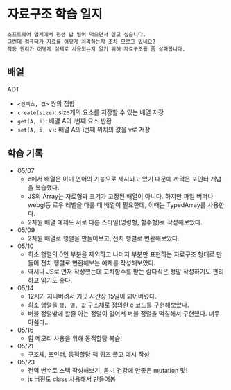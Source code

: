 # 자료구조 학습 일지

```
소프트웨어 업계에서 평생 밥 벌어 먹으면서 살고 싶습니다.
그런데 컴퓨터가 자료를 어떻게 처리하는지 조차 모르고 있네요?
작동 원리가 어떻게 실제로 사용되는지 알기 위해 자료구조를 좀 살펴봅니다.
```

## 배열

ADT

- `<인덱스, 값>` 쌍의 집합
- `create(size)`: size개의 요소를 저장할 수 있는 배열 저장
- `get(A, i)`: 배열 A의 i번째 요소 반환
- `set(A, i, v)`: 배열 A의 i번째 위치의 값을 v로 저장

## 학습 기록

- 05/07
  - c에서 배열은 이미 언어의 기능으로 제시되고 있기 때문에 까먹은 포인터 개념을 복습했다.
  - JS의 Array는 자료형과 크기가 고정된 배열이 아니다. 하지만 파일 버퍼나 webgl등 로우 레벨을 다룰 때 배열이 필요한데, 이때는 TypedArray를 사용한다.
  - 2차원 배열 예제도 서로 다른 스타일(명령형, 함수형)로 작성해보았다.
- 05/09
  - 2차원 배열로 행렬을 만들어보고, 전치 행렬로 변환해보았다.
- 05/10
  - 희소 행렬의 0인 부분을 제외하고 나머지 부분만 표현하는 자료구조 형태로 만들어 전치 행렬로 변환해보는 예제를 작성해보았다.
  - 역시나 JS로 먼저 작성했는데 고차함수를 받는 람다식은 정말 작성하기도 편리하고 읽기도 좋다.
- 05/14
  - 12시가 지나버려서 커밋 시간상 15일이 되어버렸다.
  - 희소 행렬을 `행, 열, 값` 구조체로 정의한 c 코드를 구현해보았다.
  - 버블 정렬밖에 할줄 아는 정렬이 없어서 버블 정렬을 떡칠해서 구현했다. 너무 아쉽다...
- 05/16
  - 힙 메모리 사용을 위해 동적할당 복습!
- 05/21
  - 구조체, 포인터, 동적할당 책 퀴즈 풀고 예시 작성
- 05/23
  - 전역 변수로 스택 작성해보기, 음~! 건강에 안좋은 mutation 맛!
  - js 버전도 class 사용해서 만들어봄
